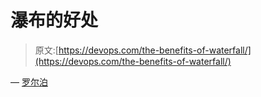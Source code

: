 # 瀑布的好处

> 原文:[https://devops.com/the-benefits-of-waterfall/](https://devops.com/the-benefits-of-waterfall/)

— [罗尔泊](https://devops.com/author/breselman/)